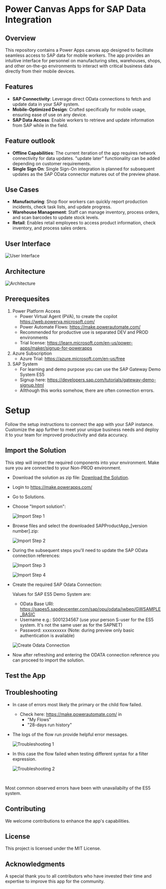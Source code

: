 # Power Canvas Apps for SAP Data Integration

## Overview

This repository contains a Power Apps canvas app designed to facilitate seamless access to SAP data for mobile workers. The app provides an intuitive interface for personnel on manufacturing sites, warehouses, shops, and other on-the-go environments to interact with critical business data directly from their mobile devices. 

## Features

- **SAP Connectivity**: Leverage direct OData connections to fetch and update data in your SAP system.
- **Mobile-Optimized Design**: Crafted specifically for mobile usage, ensuring ease of use on any device.
- **SAP Data Access**: Enable workers to retrieve and update information from SAP while in the field.


## Feature outlook

- **Offline Capabilities**: The current iteration of the app requires network connectivity for data updates. "update later" functionality can be added depending on customer requirements. 
- **Single Sign On**: Single Sign-On integration is planned for subsequent updates as the SAP OData connector matures out of the preview phase. 


## Use Cases

- **Manufacturing**: Shop floor workers can quickly report production incidents, check task lists, and update progress.
- **Warehouse Management**: Staff can manage inventory, process orders, and scan barcodes to update stock levels.
- **Retail**: Enables retail employees to access product information, check inventory, and process sales orders.


## User Interface

![User Interface](images/user_interface.jpg)

## Architecture

![Architecture](images/architecture.jpg)


## Prerequesites

1. Power Platform Access
    - Power Virtual Agent (PVA), to create the copilot https://web.powerva.microsoft.com/
    - Power Automate Flows: https://make.powerautomate.com/
    - Recommended for productive use is separated DEV and PROD environments
    - Trial license: https://learn.microsoft.com/en-us/power-apps/maker/signup-for-powerapps
1. Azure Subscription
    - Azure Trial: https://azure.microsoft.com/en-us/free
1. SAP System
    - For learning and demo purpose you can use the SAP Gateway Demo System ES5
    - Signup here: https://developers.sap.com/tutorials/gateway-demo-signup.html
    - Allthough this works somehow, there are often connection errors.


# Setup

Follow the setup instructions to connect the app with your SAP instance. Customize the app further to meet your unique business needs and deploy it to your team for improved productivity and data accuracy.


## Import the Solution

This step will import the required components into your environment. Make sure you are connected to your Non-PROD environment.

- Download the solution as zip file: [Download the Solution](https://github.com/mimergel/SAP_Product_App/raw/main/solution/SAPProductApp_1_0_0_3.zip).

- Login to https://make.powerapps.com/ 
- Go to Solutions.
- Choose "Import solution":

    ![Import Step 1](images/import1.jpg) <br>

- Browse files and select the downloaded SAPProductApp_[version number].zip:

    ![Import Step 2](images/import2.jpg) <br>

- During the subsequent steps you'll need to update the SAP OData connection references:

    ![Import Step 3](images/import3.jpg) <br>

    ![Import Step 4](images/import4.jpg) <br>

- Create the required SAP Odata Connection:

    Values for SAP ES5 Demo System are:
    - OData Base URI: https://sapes5.sapdevcenter.com/sap/opu/odata/iwbep/GWSAMPLE_BASIC
    - Username e.g.: S001234567 (use your person S-user for the ES5 system. It's not the same user as for the SAPNET)
    - Password: xxxxxxxxxx (Note: during preview only basic authentication is available)

    ![Create Odata Connection](images/import5.jpg) <br>

 - Now after refreshing and entering the ODATA connection reference you can proceed to import the solution.



## Test the App

## Troubleshooting

- In case of errors most likely the primary or the child flow failed. <br>
    - Check here: https://make.powerautomate.com/ in <br>
        - "My Flows"   <br>
        - "28-days run history"  <br>
- The logs of the flow run provide helpful error messages.  <br>

    ![Troubleshooting 1](images/troubleshooting1.jpg) <br>

- In this case the flow failed when testing different syntax for a filter expression. 

    ![Troubleshooting 2](images/troubleshooting2.jpg) <br>

 <br>

Most common observed errors have been with unavailabilty of the ES5 system.


## Contributing

We welcome contributions to enhance the app's capabilities. 

## License

This project is licensed under the MIT License.

## Acknowledgments

A special thank you to all contributors who have invested their time and expertise to improve this app for the community.



